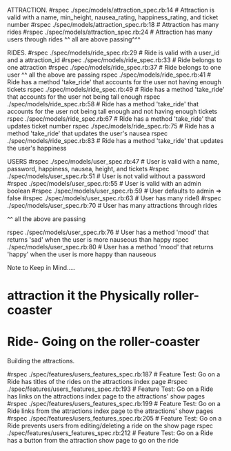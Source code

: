  ATTRACTION.
#rspec ./spec/models/attraction_spec.rb:14 # Attraction is valid with a name, min_height, nausea_rating, happiness_rating, and ticket number
#rspec ./spec/models/attraction_spec.rb:18 # Attraction has many rides
#rspec ./spec/models/attraction_spec.rb:24 # Attraction has many users through rides
^^ all are above passing^^^

RIDES.
#rspec ./spec/models/ride_spec.rb:29 # Ride is valid with a user_id and a attraction_id
#rspec ./spec/models/ride_spec.rb:33 # Ride belongs to one attraction
#rspec ./spec/models/ride_spec.rb:37 # Ride belongs to one user
^^ all the above are passing
rspec ./spec/models/ride_spec.rb:41 # Ride has a method 'take_ride' that accounts for the user not having enough tickets
rspec ./spec/models/ride_spec.rb:49 # Ride has a method 'take_ride' that accounts for the user not being tall enough
rspec ./spec/models/ride_spec.rb:58 # Ride has a method 'take_ride' that accounts for the user not being tall enough and not having enough tickets
rspec ./spec/models/ride_spec.rb:67 # Ride has a method 'take_ride' that updates ticket number
rspec ./spec/models/ride_spec.rb:75 # Ride has a method 'take_ride' that updates the user's nausea
rspec ./spec/models/ride_spec.rb:83 # Ride has a method 'take_ride' that updates the user's happiness


USERS
#rspec ./spec/models/user_spec.rb:47 # User is valid with a name, password, happiness, nausea, height, and tickets
#rspec ./spec/models/user_spec.rb:51 # User is not valid without a password
#rspec ./spec/models/user_spec.rb:55 # User is valid with an admin boolean
#rspec ./spec/models/user_spec.rb:59 # User defaults to admin => false
#rspec ./spec/models/user_spec.rb:63 # User has many rideß
#rspec ./spec/models/user_spec.rb:70 # User has many attractions through rides

^^ all the above are passing

rspec ./spec/models/user_spec.rb:76 # User has a method 'mood' that returns 'sad' when the user is more nauseous than happy
rspec ./spec/models/user_spec.rb:80 # User has a method 'mood' that returns 'happy' when the user is more happy than nauseous




 Note to Keep in Mind.....
# attraction it the Physically roller-coaster

  # Ride- Going on the roller-coaster 
   

   Building the attractions.

#rspec ./spec/features/users_features_spec.rb:187 # Feature Test: Go on a Ride has titles of the rides on the attractions index page
#rspec ./spec/features/users_features_spec.rb:193 # Feature Test: Go on a Ride has links on the attractions index page to the attractions' show pages
#rspec ./spec/features/users_features_spec.rb:199 # Feature Test: Go on a Ride links from the attractions index page to the attractions' show pages
#rspec ./spec/features/users_features_spec.rb:205 # Feature Test: Go on a Ride prevents users from editing/deleting a ride on the show page
rspec ./spec/features/users_features_spec.rb:212 # Feature Test: Go on a Ride has a button from the attraction show page to go on the ride
   

